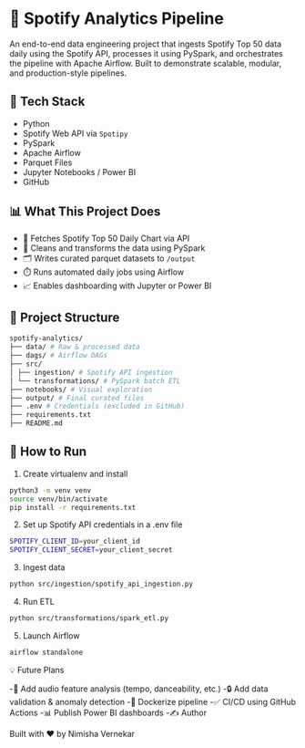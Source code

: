 # 🎵 Spotify Analytics Pipeline

An end-to-end data engineering project that ingests Spotify Top 50 data daily using the Spotify API, processes it using PySpark, and orchestrates the pipeline with Apache Airflow. Built to demonstrate scalable, modular, and production-style pipelines.

## 🚀 Tech Stack

- Python
- Spotify Web API via `Spotipy`
- PySpark
- Apache Airflow
- Parquet Files
- Jupyter Notebooks / Power BI
- GitHub

## 📊 What This Project Does

- 🔄 Fetches Spotify Top 50 Daily Chart via API
- 🧹 Cleans and transforms the data using PySpark
- 🗂️ Writes curated parquet datasets to `/output`
- ⏱️ Runs automated daily jobs using Airflow
- 📈 Enables dashboarding with Jupyter or Power BI

## 📂 Project Structure
``` bash
spotify-analytics/
├── data/ # Raw & processed data
├── dags/ # Airflow DAGs
├── src/
│ ├── ingestion/ # Spotify API ingestion
│ └── transformations/ # PySpark batch ETL
├── notebooks/ # Visual exploration
├── output/ # Final curated files
├── .env # Credentials (excluded in GitHub)
├── requirements.txt
├── README.md

```

## 📌 How to Run


1. Create virtualenv and install
```bash
python3 -m venv venv
source venv/bin/activate
pip install -r requirements.txt
```

2. Set up Spotify API credentials in a .env file
```bash
SPOTIFY_CLIENT_ID=your_client_id
SPOTIFY_CLIENT_SECRET=your_client_secret
```

3. Ingest data
```bash
python src/ingestion/spotify_api_ingestion.py
```

4. Run ETL
```bash
python src/transformations/spark_etl.py
```

5. Launch Airflow
```bash
airflow standalone
```

💡 Future Plans

-🎯 Add audio feature analysis (tempo, danceability, etc.)
-🔒 Add data validation & anomaly detection
-🐳 Dockerize pipeline
-✅ CI/CD using GitHub Actions
-📊 Publish Power BI dashboards
-✍️ Author

Built with ❤️ by Nimisha Vernekar
